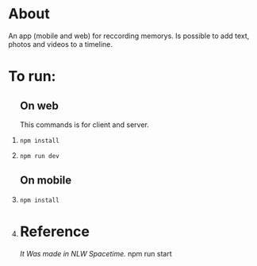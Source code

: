<h1>About</h1>
An app (mobile and web) for reccording memorys. Is possible to add text, photos and videos to a timeline. 

<h1>To run:</h1>
<ol>
  <h2>On web</h2>
  This commands is for client and server.
  <li>

    npm install
  </li>
  <li>
    
    npm run dev
  </li>
  <h2>On mobile</h2>
  <li>

    npm install
  </li>
  <li>
<h1>Reference</h1>
<i>It Was made in NLW Spacetime.</i>
    npm run start
  </li>
</ol>
